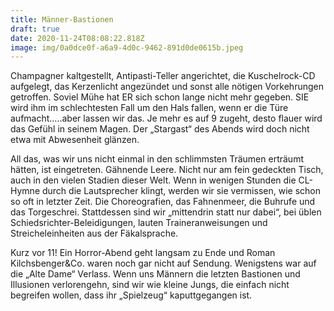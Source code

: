 ```yaml
---
title: Männer-Bastionen
draft: true
date: 2020-11-24T08:08:22.818Z
image: img/0a0dce0f-a6a9-4d0c-9462-891d0de0615b.jpeg
---
```

Champagner kaltgestellt, Antipasti-Teller angerichtet, die Kuschelrock-CD aufgelegt, das Kerzenlicht angezündet und sonst alle nötigen Vorkehrungen getroffen. Soviel Mühe hat ER sich schon lange nicht mehr gegeben. SIE wird ihm im schlechtesten Fall um den Hals fallen, wenn er die Türe aufmacht.....aber lassen wir das. Je mehr es auf 9 zugeht, desto flauer wird das Gefühl in seinem Magen. Der „Stargast“ des Abends wird doch nicht etwa mit Abwesenheit glänzen.

All das, was wir uns nicht einmal in den schlimmsten Träumen erträumt hätten, ist eingetreten. Gähnende Leere. Nicht nur am fein gedeckten Tisch, auch in den vielen Stadien dieser Welt. Wenn in wenigen Stunden die CL-Hymne durch die Lautsprecher klingt, werden wir sie vermissen, wie schon so oft in letzter Zeit. Die Choreografien, das Fahnenmeer, die Buhrufe und das Torgeschrei. Stattdessen sind wir „mittendrin statt nur dabei“, bei  üblen Schiedsrichter-Beleidigungen, lauten Traineranweisungen und Streicheleinheiten aus der Fäkalsprache.

Kurz vor 11! Ein Horror-Abend geht langsam zu Ende und Roman Kilchsbenger&Co. waren noch gar nicht auf Sendung. Wenigstens war auf die „Alte Dame“  Verlass. Wenn uns Männern die letzten Bastionen und Illusionen verlorengehn, sind wir wie kleine Jungs, die einfach nicht begreifen wollen, dass ihr „Spielzeug“ kaputtgegangen ist.